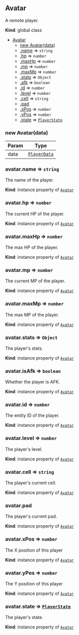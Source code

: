 <a name="Avatar"></a>

## Avatar
A remote player.

**Kind**: global class  

* [Avatar](#Avatar)
    * [new Avatar(data)](#new_Avatar_new)
    * [.name](#Avatar+name) ⇒ <code>string</code>
    * [.hp](#Avatar+hp) ⇒ <code>number</code>
    * [.maxHp](#Avatar+maxHp) ⇒ <code>number</code>
    * [.mp](#Avatar+mp) ⇒ <code>number</code>
    * [.maxMp](#Avatar+maxMp) ⇒ <code>number</code>
    * [.stats](#Avatar+stats) ⇒ <code>Object</code>
    * [.afk](#Avatar+afk) ⇒ <code>boolean</code>
    * [.id](#Avatar+id) ⇒ <code>number</code>
    * [.level](#Avatar+level) ⇒ <code>number</code>
    * [.cell](#Avatar+cell) ⇒ <code>string</code>
    * [.pad](#Avatar+pad)
    * [.xPos](#Avatar+xPos) ⇒ <code>number</code>
    * [.yPos](#Avatar+yPos) ⇒ <code>number</code>
    * [.state](#Avatar+state) ⇒ [<code>PlayerState</code>](#PlayerState)

<a name="new_Avatar_new"></a>

### new Avatar(data)

| Param | Type |
| --- | --- |
| data | [<code>PlayerData</code>](#PlayerData) | 

<a name="Avatar+name"></a>

### avatar.name ⇒ <code>string</code>
The name of the player.

**Kind**: instance property of [<code>Avatar</code>](#Avatar)  
<a name="Avatar+hp"></a>

### avatar.hp ⇒ <code>number</code>
The current HP of the player.

**Kind**: instance property of [<code>Avatar</code>](#Avatar)  
<a name="Avatar+maxHp"></a>

### avatar.maxHp ⇒ <code>number</code>
The max HP of the player.

**Kind**: instance property of [<code>Avatar</code>](#Avatar)  
<a name="Avatar+mp"></a>

### avatar.mp ⇒ <code>number</code>
The current MP of the player.

**Kind**: instance property of [<code>Avatar</code>](#Avatar)  
<a name="Avatar+maxMp"></a>

### avatar.maxMp ⇒ <code>number</code>
The max MP of the player.

**Kind**: instance property of [<code>Avatar</code>](#Avatar)  
<a name="Avatar+stats"></a>

### avatar.stats ⇒ <code>Object</code>
The player's stats.

**Kind**: instance property of [<code>Avatar</code>](#Avatar)  
<a name="Avatar+isAfk"></a>

### avatar.isAfk ⇒ <code>boolean</code>
Whether the player is AFK.

**Kind**: instance property of [<code>Avatar</code>](#Avatar)  
<a name="Avatar+id"></a>

### avatar.id ⇒ <code>number</code>
The entity ID of the player.

**Kind**: instance property of [<code>Avatar</code>](#Avatar)  
<a name="Avatar+level"></a>

### avatar.level ⇒ <code>number</code>
The player's level.

**Kind**: instance property of [<code>Avatar</code>](#Avatar)  
<a name="Avatar+cell"></a>

### avatar.cell ⇒ <code>string</code>
The player's current cell.

**Kind**: instance property of [<code>Avatar</code>](#Avatar)  
<a name="Avatar+pad"></a>

### avatar.pad
The player's current pad.

**Kind**: instance property of [<code>Avatar</code>](#Avatar)  
<a name="Avatar+xPos"></a>

### avatar.xPos ⇒ <code>number</code>
The X position of this player

**Kind**: instance property of [<code>Avatar</code>](#Avatar)  
<a name="Avatar+yPos"></a>

### avatar.yPos ⇒ <code>number</code>
The Y position of this player

**Kind**: instance property of [<code>Avatar</code>](#Avatar)  
<a name="Avatar+state"></a>

### avatar.state ⇒ [<code>PlayerState</code>](#PlayerState)
The player's state.

**Kind**: instance property of [<code>Avatar</code>](#Avatar)  
